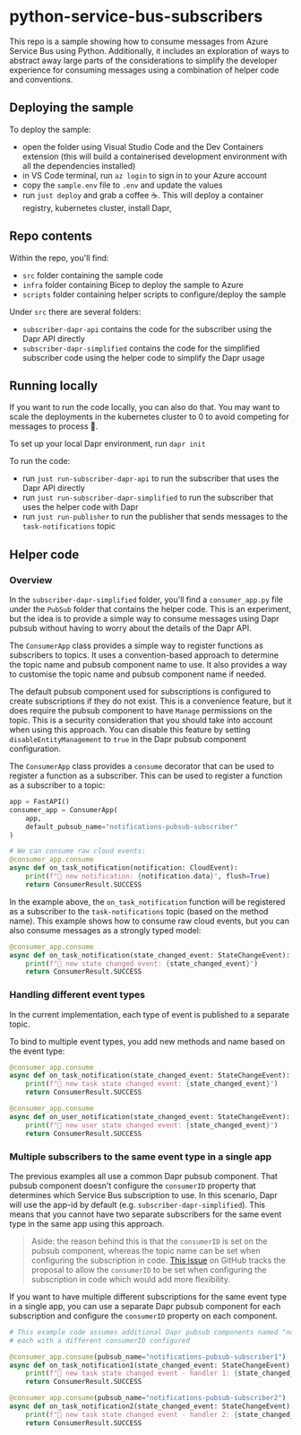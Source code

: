 # python-service-bus-subscribers

This repo is a sample showing how to consume messages from Azure Service Bus using Python. Additionally, it includes an exploration of ways to abstract away large parts of the considerations to simplify the developer experience for consuming messages using a combination of helper code and conventions. 


## Deploying the sample

To deploy the sample:
- open the folder using Visual Studio Code and the Dev Containers extension (this will build a containerised development environment with all the dependencies installed)
- in VS Code terminal, run `az login` to sign in to your Azure account
- copy the `sample.env` file to `.env` and update the values
- run `just deploy` and grab a coffee ☕. This will deploy a container registry, kubernetes cluster, install Dapr, 

## Repo contents

Within the repo, you'll find:
- `src` folder containing the sample code
- `infra` folder containing Bicep to deploy the sample to Azure
- `scripts` folder containing helper scripts to configure/deploy the sample

Under `src` there are several folders:
- `subscriber-dapr-api` contains the code for the subscriber using the Dapr API directly
- `subscriber-dapr-simplified` contains the code for the simplified subscriber code using the helper code to simplify the Dapr usage

## Running locally

If you want to run the code locally, you can also do that. You may want to scale the deployments in the kubernetes cluster to 0 to avoid competing for messages to process 🙂.

To set up your local Dapr environment, run `dapr init`

To run the code:
- run `just run-subscriber-dapr-api` to run the subscriber that uses the Dapr API directly
- run `just run-subscriber-dapr-simplified` to run the subscriber that uses the helper code with Dapr
- run `just run-publisher` to run the publisher that sends messages to the `task-notifications` topic

## Helper code

### Overview

In the `subscriber-dapr-simplified` folder, you'll find a `consumer_app.py` file under the `PubSub` folder that contains the helper code.
This is an experiment, but the idea is to provide a simple way to consume messages using Dapr pubsub without having to worry about the details of the Dapr API.

The `ConsumerApp` class provides a simple way to register functions as subscribers to topics.
It uses a convention-based approach to determine the topic name and pubsub component name to use.
It also provides a way to customise the topic name and pubsub component name if needed.


The default pubsub component used for subscriptions is configured to create subscriptions if they do not exist.
This is a convenience feature, but it does require the pubsub component to have `Manage` permissions on the topic.
This is a security consideration that you should take into account when using this approach.
You can disable this feature by setting `disableEntityManagement` to `true` in the Dapr pubsub component configuration.

The `ConsumerApp` class provides a `consume` decorator that can be used to register a function as a subscriber.
This can be used to register a function as a subscriber to a topic:

```python
app = FastAPI()
consumer_app = ConsumerApp(
    app,
    default_pubsub_name="notifications-pubsub-subscriber"
)

# We can consume raw cloud events:
@consumer_app.consume
async def on_task_notification(notification: CloudEvent):
    print(f"🔔 new notification: {notification.data}", flush=True)
    return ConsumerResult.SUCCESS
```

In the example above, the `on_task_notification` function will be registered as a subscriber to the `task-notifications` topic (based on the method name).
This example shows how to consume raw cloud events, but you can also consume messages as a strongly typed model:

```python
@consumer_app.consume
async def on_task_notification(state_changed_event: StateChangeEvent):
    print(f"🔔 new state changed event: {state_changed_event}")
    return ConsumerResult.SUCCESS
```

### Handling different event types

In the current implementation, each type of event is published to a separate topic.

To bind to multiple event types, you add new methods and name based on the event type:


```python
@consumer_app.consume
async def on_task_notification(state_changed_event: StateChangeEvent):
    print(f"🔔 new task state changed event: {state_changed_event}")
    return ConsumerResult.SUCCESS

@consumer_app.consume
async def on_user_notification(state_changed_event: StateChangeEvent):
    print(f"🔔 new user state changed event: {state_changed_event}")
    return ConsumerResult.SUCCESS

```

### Multiple subscribers to the same event type in a single app

The previous examples all use a common Dapr pubsub component.
That pubsub component doesn't configure the `consumerID` property that determines which Service Bus subscription to use.
In this scenario, Dapr will use the app-id by default (e.g. `subscriber-dapr-simplified`).
This means that you cannot have two separate subscribers for the same event type in the same app using this approach.

> Aside: the reason behind this is that the `consumerID` is set on the pubsub component, whereas the topic name can be set when configuring the subscription in code.
> [This issue](https://github.com/dapr/dapr/issues/814) on GitHub tracks the proposal to allow the `consumerID` to be set when configuring the subscription in code which would add more flexibility.

If you want to have multiple different subscriptions for the same event type in a single app, you can use a separate Dapr pubsub component for each subscription and configure the `consumerID` property on each component.


```python
# This example code assumes additional Dapr pubsub components named "notifications-pubsub-subscriber1" and "notifications-pubsub-subscriber2"
# each with a different consumerID configured

@consumer_app.consume(pubsub_name="notifications-pubsub-subscriber1")
async def on_task_notification1(state_changed_event: StateChangeEvent):
    print(f"🔔 new task state changed event - handler 1: {state_changed_event}")
    return ConsumerResult.SUCCESS

@consumer_app.consume(pubsub_name="notifications-pubsub-subscriber2")
async def on_task_notification2(state_changed_event: StateChangeEvent):
    print(f"🔔 new task state changed event - handler 2: {state_changed_event}")
    return ConsumerResult.SUCCESS
```